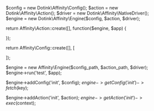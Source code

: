 
$config = new Dotink\Affinity\Config();
$action = new Dotink\Affinity\Action();
$driver = new Dotink\Affinity\NativeDriver();
$engine = new Dotink\Affinity\Engine($config, $action, $driver);


return Affinity\Action::create([], function($engine, $app) {


});

return Affinity\Config::create([], [


]);

$engine = new Affinity\Engine($config_path, $action_path, $driver);
$engine->run('test', $app);

$engine->addConfig('init', $config);
$engine->getConfig('init')->fetch($key);

$engine->addAction('init', $action);
$engine->getAction('init')->exec($context);
